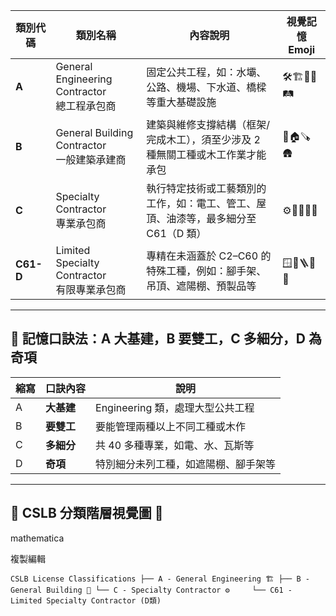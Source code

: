 
| 類別代碼      | 類別名稱                                       | 內容說明                                         | 視覺記憶 Emoji   |
| --------- | ------------------------------------------ | -------------------------------------------- | ------------ |
| **A**     | General Engineering Contractor  <br>總工程承包商 | 固定公共工程，如：水壩、公路、機場、下水道、橋樑等重大基礎設施              | 🛠️🏗️🚧⛲🛤️ |
| **B**     | General Building Contractor  <br>一般建築承建商   | 建築與維修支撐結構（框架/完成木工），須至少涉及 2 種無關工種或木工作業才能承包    | 🧱🏠🪚🛖     |
| **C**     | Specialty Contractor  <br>專業承包商            | 執行特定技術或工藝類別的工作，如：電工、管工、屋頂、油漆等，最多細分至 C61（D 類） | ⚙️🔌🧯🎨🧰   |
| **C61-D** | Limited Specialty Contractor  <br>有限專業承包商  | 專精在未涵蓋於 C2–C60 的特殊工種，例如：腳手架、吊頂、遮陽棚、預製品等      | 🪟🌴🪜🧹🧽   |

---

## 🧠 記憶口訣法：**A 大基建，B 要雙工，C 多細分，D 為奇項**

|縮寫|口訣內容|說明|
|---|---|---|
|A|**大基建**|Engineering 類，處理大型公共工程|
|B|**要雙工**|要能管理兩種以上不同工種或木作|
|C|**多細分**|共 40 多種專業，如電、水、瓦斯等|
|D|**奇項**|特別細分未列工種，如遮陽棚、腳手架等|

---

## 🧱 CSLB 分類階層視覺圖 🌈

mathematica

複製編輯

`CSLB License Classifications ├── A - General Engineering 🏗️ ├── B - General Building 🧱 └── C - Specialty Contractor ⚙️     └── C61 - Limited Specialty Contractor (D類)`
